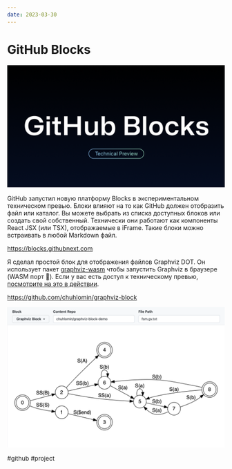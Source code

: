 ```yaml
---
date: 2023-03-30
---
```


# GitHub Blocks

![GitHub Blocks](github-blocks.png)

GitHub запустил новую платформу Blocks в экспериментальном техническом превью.
Блоки влияют на то как GitHub должен отобразить файл или каталог. Вы можете выбрать из списка доступных блоков или создать свой собственный. Технически они работают как компоненты React JSX (или TSX), отображаемые в iFrame. Такие блоки можно встраивать в любой Markdown файл.

https://blocks.githubnext.com

Я сделал простой блок для отображения файлов Graphviz DOT.
Он использует пакет [graphviz-wasm](https://github.com/fabiospampinato/graphviz-wasm/) чтобы запустить Graphviz в браузере (WASM порт 🤯). Если у вас есть доступ к техническому превью, [посмотрите на это в действии](https://blocks.githubnext.com/chuhlomin/graphviz-block-demo/blob/main/README.md).

https://github.com/chuhlomin/graphviz-block

![graphviz-block-demo](graphviz-block-demo.png)

#github #project
